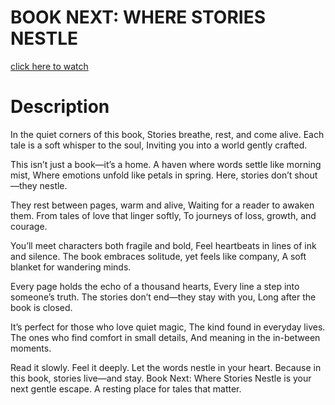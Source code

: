 # BOOK NEXT: WHERE STORIES NESTLE


[click here to watch](https://drive.google.com/file/d/1uZRTMvDnH4XiqNn957cyrSfw9Z9b43_j/view?usp=sharing)

# Description

In the quiet corners of this book,
Stories breathe, rest, and come alive.
Each tale is a soft whisper to the soul,
Inviting you into a world gently crafted.

This isn’t just a book—it’s a home.
A haven where words settle like morning mist,
Where emotions unfold like petals in spring.
Here, stories don’t shout—they nestle.

They rest between pages, warm and alive,
Waiting for a reader to awaken them.
From tales of love that linger softly,
To journeys of loss, growth, and courage.

You’ll meet characters both fragile and bold,
Feel heartbeats in lines of ink and silence.
The book embraces solitude, yet feels like company,
A soft blanket for wandering minds.

Every page holds the echo of a thousand hearts,
Every line a step into someone’s truth.
The stories don’t end—they stay with you,
Long after the book is closed.

It’s perfect for those who love quiet magic,
The kind found in everyday lives.
The ones who find comfort in small details,
And meaning in the in-between moments.

Read it slowly.
Feel it deeply.
Let the words nestle in your heart.
Because in this book, stories live—and stay.
Book Next: Where Stories Nestle is your next gentle escape.
A resting place for tales that matter.

